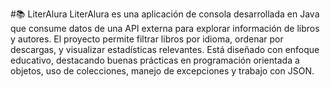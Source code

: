 #📚 LiterAlura
LiterAlura es una aplicación de consola desarrollada en Java que consume datos de una API externa para explorar información de libros y autores. El proyecto permite filtrar libros por idioma, ordenar por descargas, y visualizar estadísticas relevantes. Está diseñado con enfoque educativo, destacando buenas prácticas en programación orientada a objetos, uso de colecciones, manejo de excepciones y trabajo con JSON.

